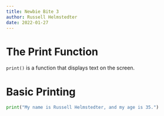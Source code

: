 ```yaml
--- 
title: Newbie Bite 3
author: Russell Helmstedter
date: 2022-01-27
--- 
```


# The Print Function

`print()` is a function that displays text on the screen.

# Basic Printing

```python
print("My name is Russell Helmstedter, and my age is 35.")
```
